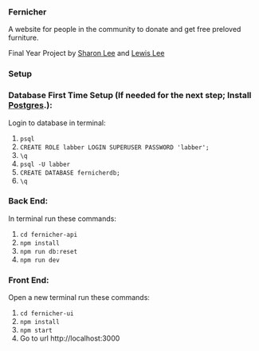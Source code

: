 ### Fernicher

A website for people in the community to donate and get free preloved furniture.

Final Year Project by [Sharon Lee](https://github.com/sharonshlee) and [Lewis Lee](https://github.com/rexiah23)

### Setup

### Database First Time Setup (If needed for the next step; Install [Postgres](https://www.postgresql.org/).):

Login to database in terminal:

1. `psql`
2. `CREATE ROLE labber LOGIN SUPERUSER PASSWORD 'labber';`
3. `\q`
4. `psql -U labber`
5. `CREATE DATABASE fernicherdb;`
6. `\q`

### Back End:

In terminal run these commands:

1. `cd fernicher-api`
2. `npm install`
3. `npm run db:reset`
4. `npm run dev`

### Front End:

Open a new terminal run these commands:

1. `cd fernicher-ui`
2. `npm install`
3. `npm start`
4. Go to url http://localhost:3000
